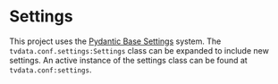 # Settings

This project uses the [Pydantic Base Settings](https://docs.pydantic.dev/usage/settings/) system. The `tvdata.conf.settings:Settings` class can be expanded to include new settings. An active instance of the settings class can be found at `tvdata.conf:settings`.
